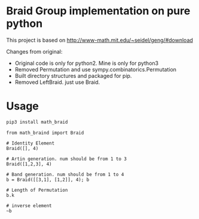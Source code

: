 # Braid Group implementation on pure python

This project is based on http://www-math.mit.edu/~seidel/geng/#download

Changes from original:
- Original code is only for python2. Mine is only for python3
- Removed Permutation and use sympy.combinatorics.Permutation
- Built directory structures and packaged for pip.
- Removed LeftBraid. just use Braid.

# Usage

```sh
pip3 install math_braid
```

```python3
from math_braind import Braid

# Identity Element
Braid([], 4)

# Artin generation. num should be from 1 to 3
Braid([1,2,3], 4)

# Band generation. num should be from 1 to 4
b = Braid([[3,1], [1,2]], 4); b

# Length of Permutation
b.k

# inverse element
~b

```
